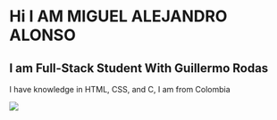 # Hi I AM MIGUEL ALEJANDRO ALONSO 
## I am Full-Stack Student With Guillermo Rodas
I have knowledge in HTML, CSS, and C, I am from Colombia


![](https://github.com/SRTMiguel/SRTMiguel/blob/main/imagen-primer-plano-programador-trabajando-su-escritorio-oficina.jpg)

